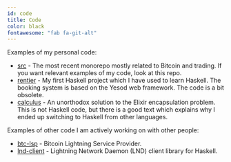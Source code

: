 ```yaml
---
id: code
title: Code
color: black
fontawesome: "fab fa-git-alt"
---
```


<p class="padding-left">Examples of my personal code:</p>

- [src](https://github.com/21it/src) - The most recent monorepo mostly related to Bitcoin and trading. If you want relevant examples of my code, look at this repo.
- [rentier](https://github.com/21it/rentier) - My first Haskell project which I have used to learn Haskell. The booking system is based on the Yesod web framework. The code is a bit obsolete.
- [calculus](https://github.com/21it/calculus) - An unorthodox solution to the Elixir encapsulation problem. This is not Haskell code, but there is a good text which explains why I ended up switching to Haskell from other languages.

<p class="padding-left">Examples of other code I am actively working on with other people:</p>

- [btc-lsp](https://github.com/coingaming/src/tree/master/btc-lsp) - Bitcoin Lightning Service Provider.
- [lnd-client](https://github.com/coingaming/lnd-client) - Lightning Network Daemon (LND) client library for Haskell.
